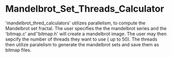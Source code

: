 # Mandelbrot_Set_Threads_Calculator

'mandelbrot_thred_calculators' utilizes parallelism, to compute the Mandelbrot set fractal. 
The user specifies the the mandelbrot series and the 'bitmap.c' and''bitmap.h' will create a mandelbrot 
image. The user may then sepcify the number of threads they want to use ( up to 50).
The threads then utilize paralelism to generate the mandelbrot sets and save them as bitmap files.
